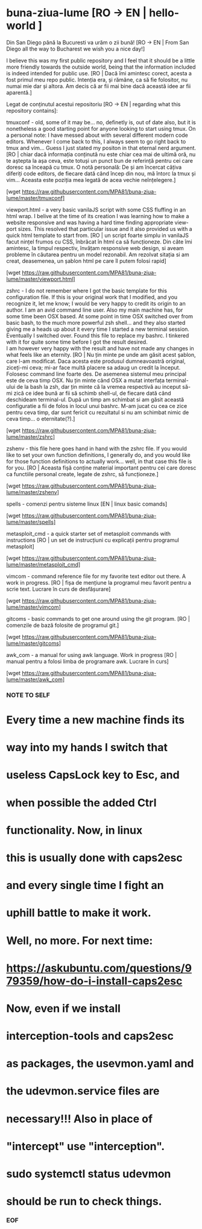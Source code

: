 # buna-ziua-lume [RO -> EN | hello-world ]

Din San Diego până la Bucuresti va urăm o zii bună!
[RO -> EN | From San Diego all the way to Bucharest we wish you a nice day!]

I believe this was my first public repository and I feel that it should be a
little more friendly towards the outside world, being that the information
included is indeed intended for public use.
[RO | Dacă îmi amintesc corect, acesta a fost primul meu repo public. Intenția
era, și rămâne, ca să fie folositor, nu numai mie dar și altora. Am decis că ar 
fii mai bine dacă această idee ar fii aparentă.]

Legat de conținutul acestui repositoriu
[RO -> EN | regarding what this repository contains]:

tmuxconf - old, some of it may be... no,
definetly is, out of date also, but it is
nonetheless a good starting point for
anyone looking to start using tmux. On a
personal note: I have messed about with
several different modern code editors.
Whenever I come back to this, I always
seem to go right back to tmux and vim...
Guess I just stated my positon in that
eternal nerd argument.
[RO | chiar dacă informația conținută nu
este chiar cea mai de ultimă oră, nu te
aștepta la așa ceva, este totuși un punct bun 
de referință pentru cei care doresc sa înceapă
cu tmux. O notă personală: De și am încercat 
câțiva diferiți code editors, de fiecare dată 
când încep din nou, mă întorc la tmux și 
vim... Aceasta este poziția mea legată de
acea vechie neînțelegere.]

[wget https://raw.githubusercontent.com/MPA81/buna-ziua-lume/master/tmuxconf]

viewport.html - a very basic vanilaJS
script with some CSS fluffing in an html
wrap.  I belive at the time of its
creation I was learning how to make a
website responsive and was having a hard
time finding appropriate view-port
sizes. This resolved that particular 
issue and it also provided us with a 
quick html template to start from.
[RO | un script foarte simplu in vanilaJS
facut nințel frumos cu CSS, înbrăcat în
html ca să funcționeze. Din câte îmi
amintesc, la timpul respectiv, învățam
responsive web design, si aveam probleme 
în căutarea pentru un model rezonabil.  Am 
rezolvat sitația si am creat, deasemenea, un 
șablon html pe care îl putem folosi rapid]

[wget https://raw.githubusercontent.com/MPA81/buna-ziua-lume/master/viewport.html]

zshrc - I do not remember where I got
the basic template for this
configuration file.  If this is your
original work that I modified, and you 
recognize it, let me know; I would be
very happy to credit its origin to an
author.  I am an avid command line user.
Also my main machine has, for some time
been OSX based. At some point in time
OSX switched over from basic bash, to 
the much more powerful zsh shell... and 
they also started giving me a heads up 
about it every time I started a new 
terminal session.  Eventually I switched 
over.  Found this file to replace my 
bashrc.  I tinkered with it for quite 
some time before I got the result desired.  
I am however very happy with the result 
and have not made any changes in what 
feels like an eternity.
[RO | Nu țin minte pe unde am găsit 
acest șablon, care l-am modificat.
Daca acesta este produsul dumneavoastră 
original, ziceți-mi ceva; mi-ar face
multă placere sa adaug un credit la
început. Folosesc command line foarte
des. De asemenea sistemul meu principal 
este de ceva timp OSX.  Nu țin minte
când OSX a mutat interfața terminal-ului
de la bash la zsh, dar țin minte că la
vremea respectivă au inceput să-mi zică 
ce idee bună ar fii să schimb shell-ul, 
de fiecare dată când deschideam 
terminal-ul. După un timp am schimbat 
si am găsit această configuratie a fii 
de folos in locul unui bashrc.  M-am 
jucat cu cea ce zice pentru ceva timp, 
dar sunt fericit cu rezultatul si nu 
am schimbat nimic de ceva timp... o 
eternitate(?).]

[wget https://raw.githubusercontent.com/MPA81/buna-ziua-lume/master/zshrc]

zshenv - this file here goes hand in hand
with the zshrc file.  If you would like 
to set your own function definitions, I
generally do, and you would like for
those function definitions to actually
work... well, in that case this file is
for you.
[RO | Aceasta fișă conține material
important pentru cei care doresc ca 
functiile personal create, legate de 
zshrc, să funcționeze.]

[wget https://raw.githubusercontent.com/MPA81/buna-ziua-lume/master/zshenv]

spells - comenzi pentru sisteme linux
[EN | linux basic comands] 

[wget https://raw.githubusercontent.com/MPA81/buna-ziua-lume/master/spells]

metasploit_cmd - a quick starter set of
metasploit commands with instructions
[RO | un set de instrucțiuni cu explicații
pentru programul metasploit]

[wget https://raw.githubusercontent.com/MPA81/buna-ziua-lume/master/metasploit_cmd]

vimcom - command reference file for my 
favorite text editor out there.  A work
in progress.
[RO | fișa de mențiune la programul meu 
favorit pentru a scrie text. Lucrare în
curs de desfășurare]

[wget https://raw.githubusercontent.com/MPA81/buna-ziua-lume/master/vimcom]

gitcoms - basic commands to get one 
around using the git program.
[RO | comenzile de bază folosite 
de programul git.]

[wget https://raw.githubusercontent.com/MPA81/buna-ziua-lume/master/gitcoms]

awk_com - a manual for using awk 
language. Work in progress
[RO | manual pentru a folosi limba
de programare awk. Lucrare în curs]

[wget https://raw.githubusercontent.com/MPA81/buna-ziua-lume/master/awk_com]

### NOTE TO SELF ###
# Every time a new machine finds its 
# way into my hands I switch that 
# useless CapsLock key to Esc, and
# when possible the added Ctrl 
# functionality.  Now, in linux 
# this is usually done with caps2esc
# and every single time I fight an
# uphill battle to make it work.
# Well, no more. For next time:
# https://askubuntu.com/questions/979359/how-do-i-install-caps2esc
# Now, even if we install 
# interception-tools and caps2esc
# as packages, the usevmon.yaml and
# the udevmon.service files are 
# necessary!!! Also in place of 
# "intercept" use "interception".
# sudo systemctl status udevmon
# should be run to check things.
### EOF ###
